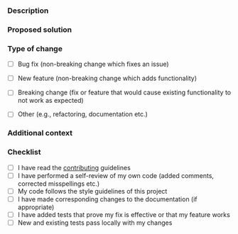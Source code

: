 <!--
Thank you for your interest in improving Obfuscapk.

Please describe the bug fix(es) and/or new feature(s) you are proposing.

NOTE:
    * if you're including code snippets/logs, please format them properly (see https://help.github.com/github/writing-on-github/basic-writing-and-formatting-syntax#quoting-code);
    * blocks starting with `< !--` and ending with `-- >` (without spaces) are treated as comments and won't be rendered, so please don't edit the text inside these blocks since your modifications won't be visible. If you want the text to be visible, remove `< !--` and `-- >` tags.
-->



### Description

<!-- Please include relevant motivation and context. If this PR fixes a bug or implements a feature request, be sure to include a link to that issue (insert text below this line) -->



### Proposed solution

<!-- A clear and concise summary of the proposed changes (describe your solution below this line) -->



### Type of change

<!-- Please put an x between the brackets of each line that applies below, so that [ ] becomes [x] (without leaving spaces around the x) -->

* [ ] Bug fix (non-breaking change which fixes an issue)
* [ ] New feature (non-breaking change which adds functionality)
* [ ] Breaking change (fix or feature that would cause existing functionality to not work as expected)
* [ ] Other (e.g., refactoring, documentation etc.)



### Additional context

<!-- Is there anything else you can add about the PR? E.g., why you chose the solution you did, what alternatives you considered etc. (insert text below this line) -->



### Checklist

<!-- Please put an x between the brackets of each line that applies below, so that [ ] becomes [x] (without leaving spaces around the x) -->

* [ ] I have read the [contributing](https://github.com/ClaudiuGeorgiu/Obfuscapk/blob/master/docs/CONTRIBUTING.md) guidelines
* [ ] I have performed a self-review of my own code (added comments, corrected misspellings etc.)
* [ ] My code follows the style guidelines of this project
* [ ] I have made corresponding changes to the documentation (if appropriate)
* [ ] I have added tests that prove my fix is effective or that my feature works
* [ ] New and existing tests pass locally with my changes

